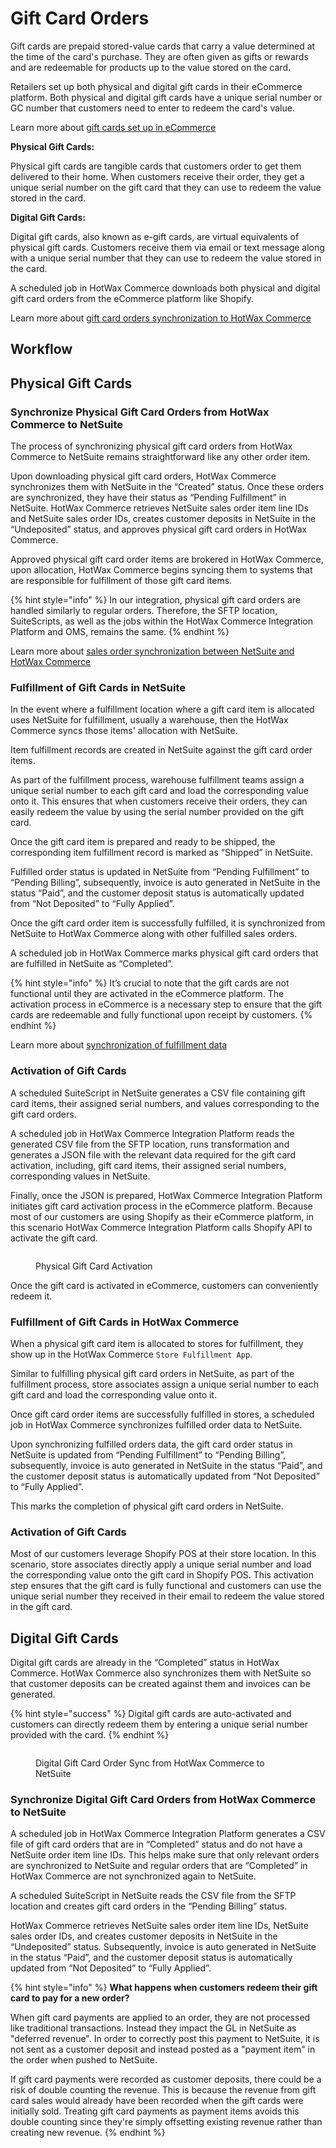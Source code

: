 # Gift Card Orders

Gift cards are prepaid stored-value cards that carry a value determined at the time of the card's purchase. They are often given as gifts or rewards and are redeemable for products up to the value stored on the card.

Retailers set up both physical and digital gift cards in their eCommerce platform. Both physical and digital gift cards have a unique serial number or GC number that customers need to enter to redeem the card's value.

Learn more about [gift cards set up in eCommerce](https://docs.hotwax.co/integration-resources/products/how-are-products-downloaded-from-shopify-to-hotwax-commerce/giftcardsdownload)

**Physical Gift Cards:**

Physical gift cards are tangible cards that customers order to get them delivered to their home. When customers receive their order, they get a unique serial number on the gift card that they can use to redeem the value stored in the card.

**Digital Gift Cards:**

Digital gift cards, also known as e-gift cards, are virtual equivalents of physical gift cards. Customers receive them via email or text message along with a unique serial number that they can use to redeem the value stored in the card.

A scheduled job in HotWax Commerce downloads both physical and digital gift card orders from the eCommerce platform like Shopify.

Learn more about [gift card orders synchronization to HotWax Commerce](https://docs.hotwax.co/integration-resources/orders/how-are-orders-downloaded-from-shopify-to-hotwax-commerce/giftcardordersdownload)

## Workflow

## Physical Gift Cards

### Synchronize Physical Gift Card Orders from HotWax Commerce to NetSuite

The process of synchronizing physical gift card orders from HotWax Commerce to NetSuite remains straightforward like any other order item.

Upon downloading physical gift card orders, HotWax Commerce synchronizes them with NetSuite in the “Created” status. Once these orders are synchronized, they have their status as “Pending Fulfillment” in NetSuite. HotWax Commerce retrieves NetSuite sales order item line IDs and NetSuite sales order IDs, creates customer deposits in NetSuite in the “Undeposited” status, and approves physical gift card orders in HotWax Commerce.

Approved physical gift card order items are brokered in HotWax Commerce, upon allocation, HotWax Commerce begins syncing them to systems that are responsible for fulfillment of those gift card items.

{% hint style="info" %}
In our integration, physical gift card orders are handled similarly to regular orders. Therefore, the SFTP location, SuiteScripts, as well as the jobs within the HotWax Commerce Integration Platform and OMS, remains the same.
{% endhint %}

Learn more about [sales order synchronization between NetSuite and HotWax Commerce](OrderApproval.md)

### Fulfillment of Gift Cards in NetSuite

In the event where a fulfillment location where a gift card item is allocated uses NetSuite for fulfillment, usually a warehouse, then the HotWax Commerce syncs those items' allocation with NetSuite.

Item fulfillment records are created in NetSuite against the gift card order items.

As part of the fulfillment process, warehouse fulfillment teams assign a unique serial number to each gift card and load the corresponding value onto it. This ensures that when customers receive their orders, they can easily redeem the value by using the serial number provided on the gift card.

Once the gift card item is prepared and ready to be shipped, the corresponding item fulfillment record is marked as “Shipped” in NetSuite.

Fulfilled order status is updated in NetSuite from “Pending Fulfillment” to “Pending Billing”, subsequently, invoice is auto generated in NetSuite in the status “Paid”, and the customer deposit status is automatically updated from “Not Deposited” to “Fully Applied”.

Once the gift card order item is successfully fulfilled, it is synchronized from NetSuite to HotWax Commerce along with other fulfilled sales orders.

A scheduled job in HotWax Commerce marks physical gift card orders that are fulfilled in NetSuite as “Completed”.

{% hint style="info" %}
It’s crucial to note that the gift cards are not functional until they are activated in the eCommerce platform. The activation process in eCommerce is a necessary step to ensure that the gift cards are redeemable and fully functional upon receipt by customers.
{% endhint %}

Learn more about [synchronization of fulfillment data](Fulfillment.md)

### Activation of Gift Cards

A scheduled SuiteScript in NetSuite generates a CSV file containing gift card items, their assigned serial numbers, and values corresponding to the gift card orders.

A scheduled job in HotWax Commerce Integration Platform reads the generated CSV file from the SFTP location, runs transformation and generates a JSON file with the relevant data required for the gift card activation, including, gift card items, their assigned serial numbers, corresponding values in NetSuite.

Finally, once the JSON is prepared, HotWax Commerce Integration Platform initiates gift card activation process in the eCommerce platform. Because most of our customers are using Shopify as their eCommerce platform, in this scenario HotWax Commerce Integration Platform calls Shopify API to activate the gift card.

<figure><img src="../../.gitbook/assets/gift card activation.png" alt=""><figcaption><p>Physical Gift Card Activation</p></figcaption></figure>

Once the gift card is activated in eCommerce, customers can conveniently redeem it.

### Fulfillment of Gift Cards in HotWax Commerce

When a physical gift card item is allocated to stores for fulfillment, they show up in the HotWax Commerce `Store Fulfillment App`.

Similar to fulfilling physical gift card orders in NetSuite, as part of the fulfillment process, store associates assign a unique serial number to each gift card and load the corresponding value onto it.

Once gift card order items are successfully fulfilled in stores, a scheduled job in HotWax Commerce synchronizes fulfilled order data to NetSuite.

Upon synchronizing fulfilled orders data, the gift card order status in NetSuite is updated from “Pending Fulfillment” to “Pending Billing”, subsequently, invoice is auto generated in NetSuite in the status “Paid”, and the customer deposit status is automatically updated from “Not Deposited” to “Fully Applied”.

This marks the completion of physical gift card orders in NetSuite.

### Activation of Gift Cards

Most of our customers leverage Shopify POS at their store location. In this scenario, store associates directly apply a unique serial number and load the corresponding value onto the gift card in Shopify POS. This activation step ensures that the gift card is fully functional and customers can use the unique serial number they received in their email to redeem the value stored in the gift card.

## Digital Gift Cards

Digital gift cards are already in the “Completed” status in HotWax Commerce. HotWax Commerce also synchronizes them with NetSuite so that customer deposits can be created against them and invoices can be generated.

{% hint style="success" %}
Digital gift cards are auto-activated and customers can directly redeem them by entering a unique serial number provided with the card.
{% endhint %}

<figure><img src="../../.gitbook/assets/digital gift card HotWax.png" alt=""><figcaption><p>Digital Gift Card Order Sync from HotWax Commerce to NetSuite</p></figcaption></figure>

### Synchronize Digital Gift Card Orders from HotWax Commerce to NetSuite

A scheduled job in HotWax Commerce Integration Platform generates a CSV file of gift card orders that are in “Completed” status and do not have a NetSuite order item line IDs. This helps make sure that only relevant orders are synchronized to NetSuite and regular orders that are “Completed” in HotWax Commerce are not synchronized again to NetSuite.

A scheduled SuiteScript in NetSuite reads the CSV file from the SFTP location and creates gift card orders in the “Pending Billing” status.

HotWax Commerce retrieves NetSuite sales order item line IDs, NetSuite sales order IDs, and creates customer deposits in NetSuite in the “Undeposited” status. Subsequently, invoice is auto generated in NetSuite in the status “Paid”, and the customer deposit status is automatically updated from “Not Deposited” to “Fully Applied”.

{% hint style="info" %}
**What happens when customers redeem their gift card to pay for a new order?**

When gift card payments are applied to an order, they are not processed like traditional transactions. Instead they impact the GL in NetSuite as "deferred revenue". In order to correctly post this payment to NetSuite, it is not sent as a customer deposit and instead posted as a "payment item" in the order when pushed to NetSuite.

If gift card payments were recorded as customer deposits, there could be a risk of double counting the revenue. This is because the revenue from gift card sales would already have been recorded when the gift cards were initially sold. Treating gift card payments as payment items avoids this double counting since they're simply offsetting existing revenue rather than creating new revenue.
{% endhint %}

